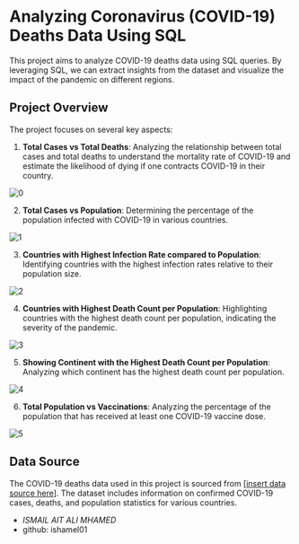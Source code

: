 # Analyzing Coronavirus (COVID-19) Deaths Data Using SQL

This project aims to analyze COVID-19 deaths data using SQL queries. By leveraging SQL, we can extract insights from the dataset and visualize the impact of the pandemic on different regions.

## Project Overview

The project focuses on several key aspects:
1. **Total Cases vs Total Deaths**: Analyzing the relationship between total cases and total deaths to understand the mortality rate of COVID-19 and estimate the likelihood of dying if one contracts COVID-19 in their country.

![0](https://github.com/ishamel101/Analyzing-Coronavirus-COVID-19-deaths-data-using-SQL/assets/164437294/303cf5ad-6e5e-4c06-a4f4-44d0df87086e)


2. **Total Cases vs Population**: Determining the percentage of the population infected with COVID-19 in various countries.
   
![1](https://github.com/ishamel101/Analyzing-Coronavirus-COVID-19-deaths-data-using-SQL/assets/164437294/d3d41fe1-85e1-43a6-a4e5-ac52f6cad690)


3. **Countries with Highest Infection Rate compared to Population**: Identifying countries with the highest infection rates relative to their population size.
   
![2](https://github.com/ishamel101/Analyzing-Coronavirus-COVID-19-deaths-data-using-SQL/assets/164437294/4d5d4a74-1b3b-40f1-b06b-3dd96dff2887)


4. **Countries with Highest Death Count per Population**: Highlighting countries with the highest death count per population, indicating the severity of the pandemic.
   
![3](https://github.com/ishamel101/Analyzing-Coronavirus-COVID-19-deaths-data-using-SQL/assets/164437294/0085cfcf-636c-442a-a460-07630ca5fbee)


5. **Showing Continent with the Highest Death Count per Population**: Analyzing which continent has the highest death count per population.

![4](https://github.com/ishamel101/Analyzing-Coronavirus-COVID-19-deaths-data-using-SQL/assets/164437294/4f645f80-17b9-40f5-8d4b-14749aab545b)


6. **Total Population vs Vaccinations**: Analyzing the percentage of the population that has received at least one COVID-19 vaccine dose.

![5](https://github.com/ishamel101/Analyzing-Coronavirus-COVID-19-deaths-data-using-SQL/assets/164437294/5b601590-9366-40f9-89c1-f783b169b8fb)


## Data Source

The COVID-19 deaths data used in this project is sourced from [[insert data source here](https://ourworldindata.org/covid-deaths)]. The dataset includes information on confirmed COVID-19 cases, deaths, and population statistics for various countries.



- *ISMAIL AIT ALI MHAMED*
- github: ishamel01


